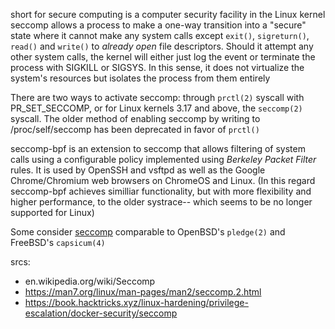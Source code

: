 short for secure computing is a computer security facility in the Linux kernel
seccomp allows a process to make a one-way transition into a "secure" state where it cannot make any system calls except `exit()`, `sigreturn()`, `read()` and `write()` to *already open* file descriptors. Should it attempt any other system calls, the kernel will either just log the event or terminate the process with SIGKILL or SIGSYS. In this sense, it does not virtualize the system's resources but isolates the process from them entirely

There are two ways to activate seccomp: through `prctl(2)` syscall with PR_SET_SECCOMP, or for Linux kernels 3.17 and above, the `seccomp(2)` syscall. The older method of enabling seccomp by writing to /proc/self/seccomp has been deprecated in favor of `prctl()`

seccomp-bpf is an extension to seccomp that allows filtering of system calls using a configurable policy implemented using *Berkeley Packet Filter* rules. It is used by OpenSSH and vsftpd as well as the Google Chrome/Chromium web browsers on ChromeOS and Linux.  (In this regard seccomp-bpf achieves similliar functionality, but with more flexibility and higher performance, to the older systrace-- which seems to be no longer supported for Linux)

Some consider [seccomp](Seccomp.md) comparable to OpenBSD's `pledge(2)` and FreeBSD's `capsicum(4)`

srcs:

* en.wikipedia.org/wiki/Seccomp
* https://man7.org/linux/man-pages/man2/seccomp.2.html
* https://book.hacktricks.xyz/linux-hardening/privilege-escalation/docker-security/seccomp
